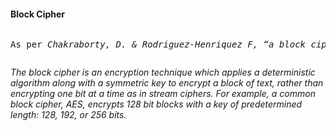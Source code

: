 <h4>Block Cipher</h4>
<pre><p>As per <em>Chakraborty, D. & Rodriguez-Henriquez F<em>, <q>a block cipher encryption algorithm might take a 128-bit block of plaintext as input, and output a corresponding 128-bit block of ciphertext. The exact transformation is controlled using a second input – the secret key. Decryption is similar: the decryption algorithm takes, in this example, a 128-bit block of ciphertext together with the secret key, and yields the original 128-bit block of plain text.</q></p></pre>
The block cipher is an encryption technique which applies a deterministic algorithm along with a symmetric key to encrypt a block of text, rather than encrypting one bit at a time as in stream ciphers. For example, a common block cipher, AES, encrypts 128 bit blocks with a key of predetermined length: 128, 192, or 256 bits.
